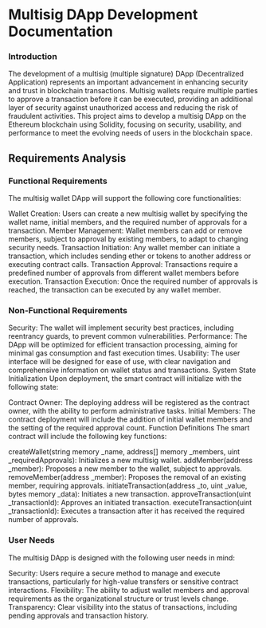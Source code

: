 # Multisig DApp Development Documentation
### Introduction

The development of a multisig (multiple signature) DApp (Decentralized Application) represents an important advancement in enhancing security and trust in blockchain transactions. Multisig wallets require multiple parties to approve a transaction before it can be executed, providing an additional layer of security against unauthorized access and reducing the risk of fraudulent activities. This project aims to develop a multisig DApp on the Ethereum blockchain using Solidity, focusing on security, usability, and performance to meet the evolving needs of users in the blockchain space.

## Requirements Analysis
### Functional Requirements
The multisig wallet DApp will support the following core functionalities:

Wallet Creation: Users can create a new multisig wallet by specifying the wallet name, initial members, and the required number of approvals for a transaction.
Member Management: Wallet members can add or remove members, subject to approval by existing members, to adapt to changing security needs.
Transaction Initiation: Any wallet member can initiate a transaction, which includes sending ether or tokens to another address or executing contract calls.
Transaction Approval: Transactions require a predefined number of approvals from different wallet members before execution.
Transaction Execution: Once the required number of approvals is reached, the transaction can be executed by any wallet member.

### Non-Functional Requirements
Security: The wallet will implement security best practices, including reentrancy guards, to prevent common vulnerabilities.
Performance: The DApp will be optimized for efficient transaction processing, aiming for minimal gas consumption and fast execution times.
Usability: The user interface will be designed for ease of use, with clear navigation and comprehensive information on wallet status and transactions.
System State Initialization
Upon deployment, the smart contract will initialize with the following state:

Contract Owner: The deploying address will be registered as the contract owner, with the ability to perform administrative tasks.
Initial Members: The contract deployment will include the addition of initial wallet members and the setting of the required approval count.
Function Definitions
The smart contract will include the following key functions:

createWallet(string memory \_name, address[] memory \_members, uint \_requiredApprovals): Initializes a new multisig wallet.
addMember(address \_member): Proposes a new member to the wallet, subject to approvals.
removeMember(address \_member): Proposes the removal of an existing member, requiring approvals.
initiateTransaction(address \_to, uint \_value, bytes memory \_data): Initiates a new transaction.
approveTransaction(uint \_transactionId): Approves an initiated transaction.
executeTransaction(uint \_transactionId): Executes a transaction after it has received the required number of approvals.

### User Needs
The multisig DApp is designed with the following user needs in mind:

Security: Users require a secure method to manage and execute transactions, particularly for high-value transfers or sensitive contract interactions.
Flexibility: The ability to adjust wallet members and approval requirements as the organizational structure or trust levels change.
Transparency: Clear visibility into the status of transactions, including pending approvals and transaction history.
